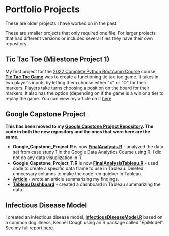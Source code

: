 # Portfolio Projects
These are older projects I have worked on in the past. 

These are smaller projects that only required one file. For larger projects that had different versions or included several files they have their own repository.

## Tic Tac Toe (Milestone Project 1)

My first project for the [2022 Complete Python Bootcamp Course](https://www.udemy.com/course/complete-python-bootcamp/) course, [**Tic Tac Toe Game**](https://github.com/kellyjadams/portfolioProjects/blob/main/tictactoe.py) was to create a functioning tic tac toe game. It takes in two player's inputs by letting them choose either "x" or "O" for their markers. Players take turns choosing a position on the board for their markers. It also has the option (depending on if the game is a win or a tie) to replay the game. You can view my article on it [here](https://www.kellyjadams.com/post/python-project-tic-tac-toe). 

## Google Capstone Project

**This has been moved to my [Google Capstone Project Repository](https://github.com/kellyjadams/GoogleCapstoneProject). The code in both the new repository and the ones that were here are the same.**
- **Google_Capstone_Project.R** is now **[FinalAnalysis.R](https://github.com/kellyjadams/GoogleCapstoneProject/blob/main/FinalAnalysis.R)** - analyzed the data set from case study 1 in the Google Data Analytics Course using R. I did not do any data visualization in R.
- **Google_Capstone_Project_T.R** is now **[FinalAnalysisTableau.R](https://github.com/kellyjadams/GoogleCapstoneProject/blob/main/FinalAnalysisTableau.R)** - used code to create a specific data frame to use in Tableau. Deleted unncessary columns to make the code run quicker in Tableau. 
- [**Article**](https://www.kellyjadams.com/post/google-capstone-project) - wrote an article summarizing my findings.
- [**Tableau Dashboard**](https://public.tableau.com/views/GoogleCapstoneProjectCyclistic/Dashboard?:language=en-US&:display_count=n&:origin=viz_share_link) - created a dashboard in Tableau summarizing the data.

## Infectious Disease Model

I created an infectious disease model, [**infectiousDiseaseModel.R**](https://github.com/kellyjadams/portfolioProjects/blob/main/infectiousDieaseModel.R) based on a common dog illness, Kennel Cough using an R package called "EpiModel". See my full report [here](https://5f31689b-f95d-484d-94c8-97a7bb2f3e60.filesusr.com/ugd/bc9ec1_ed23defb9f41424ab7aee99c35725433.pdf). 
